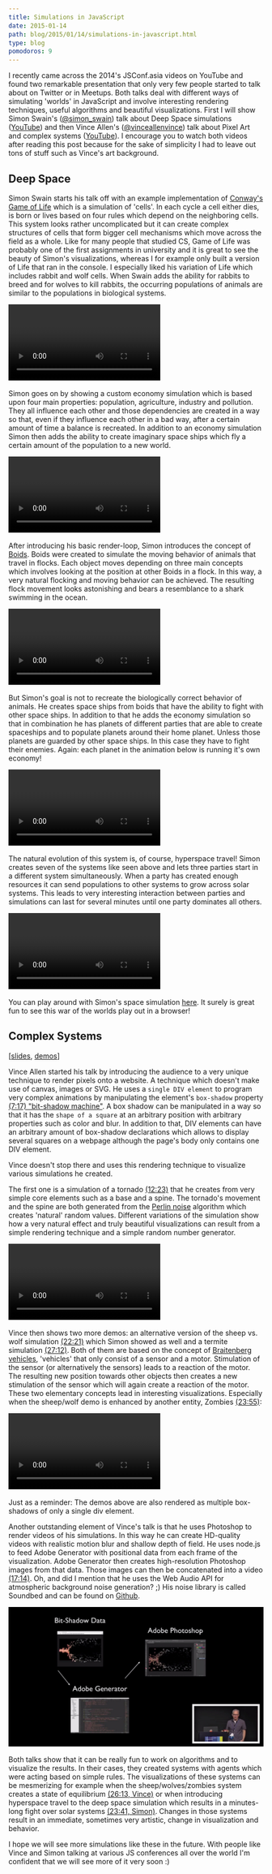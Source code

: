```yaml
---
title: Simulations in JavaScript
date: 2015-01-14
path: blog/2015/01/14/simulations-in-javascript.html
type: blog
pomodoros: 9
---
```


I recently came across the 2014's JSConf.asia videos on YouTube and found two remarkable presentation that only very few people started to talk about on Twitter or in Meetups. Both talks deal with different ways of simulating 'worlds' in JavaScript and involve interesting rendering techniques, useful algorithms and beautiful visualizations. First I will show Simon Swain's ([@simon_swain](https://twitter.com/simon_swain)) talk about Deep Space simulations ([YouTube](https://www.youtube.com/watch?v=0HJPilemNns)) and then Vince Allen's ([@vinceallenvince](https://twitter.com/vinceallenvince)) talk about Pixel Art and complex systems ([YouTube](https://www.youtube.com/watch?v=mrxsD0mCpZ4)). I encourage you to watch both videos after reading this post because for the sake of simplicity I had to leave out tons of stuff such as Vince's art background.

## Deep Space

Simon Swain starts his talk off with an example implementation of [Conway's Game of Life](http://en.wikipedia.org/wiki/Conway%27s_Game_of_Life) which is a simulation of 'cells'. In each cycle a cell either dies, is born or lives based on four rules which depend on the neighboring cells. This system looks rather uncomplicated but it can create complex structures of cells that form bigger cell mechanisms which move across the field as a whole. Like for many people that studied CS, Game of Life was probably one of the first assignments in university and it is great to see the beauty of Simon's visualizations, whereas I for example only built a version of Life that ran in the console. I especially liked his variation of Life which includes rabbit and wolf cells. When Swain adds the ability for rabbits to breed and for wolves to kill rabbits, the occurring populations of animals are similar to the populations in biological systems.

<video controls loop>
  <source src="gol.webm" type="video/webm" />
</video>

Simon goes on by showing a custom economy simulation which is based upon four main properties: population, agriculture, industry and pollution. They all influence each other and those dependencies are created in a way so that, even if they influence each other in a bad way, after a certain amount of time a balance is recreated. In addition to an economy simulation Simon then adds the ability to create imaginary space ships which fly a certain amount of the population to a new world.

<video controls loop>
  <source src="economy.webm" type="video/webm" />
</video>

After introducing his basic render-loop, Simon introduces the concept of [Boids](http://en.wikipedia.org/wiki/Boids). Boids were created to simulate the moving behavior of animals that travel in flocks. Each object moves depending on three main concepts which involves looking at the position at other Boids in a flock. In this way, a very natural flocking and moving behavior can be achieved. The resulting flock movement looks astonishing and bears a resemblance to a shark swimming in the ocean.

<video controls loop>
  <source src="boids.webm" type="video/webm" />
</video>

But Simon's goal is not to recreate the biologically correct behavior of animals. He creates space ships from boids that have the ability to fight with other space ships. In addition to that he adds the economy simulation so that in combination he has planets of different parties that are able to create spaceships and to populate planets around their home planet. Unless those planets are guarded by other space ships. In this case they have to fight their enemies. Again: each planet in the animation below is running it's own economy!

<video controls loop>
  <source src="spaceships.webm" type="video/webm" />
</video>

The natural evolution of this system is, of course, hyperspace travel! Simon creates seven of the systems like seen above and lets three parties start in a different system simultaneously. When a party has created enough resources it can send populations to other systems to grow across solar systems. This leads to very interesting interaction between parties and simulations can last for several minutes until one party dominates all others.

<video controls loop>
  <source src="hyperspace.webm" type="video/webm" />
</video>

You can play around with Simon's space simulation [here](http://simonswain.com/deepspace/). It surely is great fun to see this war of the worlds play out in a browser!

## Complex Systems

[[slides](http://vinceallenvince.github.io/jsasia2014/), [demos](http://vinceallenvince.github.io/jsasia2014/)]

Vince Allen started his talk by introducing the audience to a very unique technique to render pixels onto a website. A technique which doesn't make use of canvas, images or SVG. He uses a `single DIV element` to program very complex animations by manipulating the element's `box-shadow` property [(7:17) "bit-shadow machine"](https://www.youtube.com/watch?v=mrxsD0mCpZ4#t=437). A box shadow can be manipulated in a way so that it has the `shape of a square` at an arbitrary position with arbitrary properties such as color and blur. In addition to that, DIV elements can have an arbitrary amount of box-shadow declarations which allows to display several squares on a webpage although the page's body only contains one DIV element.

Vince doesn't stop there and uses this rendering technique to visualize various simulations he created.

The first one is a simulation of a tornado [(12:23)](https://www.youtube.com/watch?v=mrxsD0mCpZ4#t=743) that he creates from very simple core elements such as a base and a spine. The tornado's movement and the spine are both generated from the [Perlin noise](http://en.wikipedia.org/wiki/Perlin_noise) algorithm which creates 'natural' random values. Different variations of the simulation show how a very natural effect and truly beautiful visualizations can result from a simple rendering technique and a simple random number generator.

<video controls loop>
  <source src="tornado.webm" type="video/webm" />
</video>

Vince then shows two more demos: an alternative version of the sheep vs. wolf simulation [(22:21)](https://www.youtube.com/watch?v=mrxsD0mCpZ4#t=1341) which Simon showed as well and a termite simulation [(27:12)](https://www.youtube.com/watch?v=mrxsD0mCpZ4#t=1632). Both of them are based on the concept of [Braitenberg vehicles](http://en.wikipedia.org/wiki/Braitenberg_vehicle), 'vehicles' that only consist of a sensor and a motor. Stimulation of the sensor (or alternatively the sensors) leads to a reaction of the motor. The resulting new position towards other objects then creates a new stimulation of the sensor which will again create a reaction of the motor. These two elementary concepts lead in interesting visualizations. Especially when the sheep/wolf demo is enhanced by another entity, Zombies [(23:55)](https://www.youtube.com/watch?v=mrxsD0mCpZ4#t=1435):

<video controls loop>
  <source src="wolvessheepzombies.webm" type="video/webm" />
</video>

Just as a reminder: The demos above are also rendered as multiple box-shadows of only a single div element.

Another outstanding element of Vince's talk is that he uses Photoshop to render videos of his simulations. In this way he can create HD-quality videos with realistic motion blur and shallow depth of field. He uses node.js to feed Adobe Generator with positional data from each frame of the visualization. Adobe Generator then creates high-resolution Photoshop images from that data. Those images can then be concatenated into a video [(17:14)](https://www.youtube.com/watch?v=mrxsD0mCpZ4#t=1034). Oh, and did I mention that he uses the Web Audio API for atmospheric background noise generation? ;) His noise library is called Soundbed and can be found on [Github](https://github.com/vinceallenvince/soundbed).

![Photoshop and JavaScript](photoshop-and-js.jpg)

Both talks show that it can be really fun to work on algorithms and to visualize the results. In their cases, they created systems with agents which were acting based on simple rules. The visualizations of these systems can be mesmerizing for example when the sheep/wolves/zombies system creates a state of equilibrium [(26:13, Vince)](https://www.youtube.com/watch?v=mrxsD0mCpZ4#t=1563) or when introducing hyperspace travel to the deep space simulation which results in a minutes-long fight over solar systems [(23:41, Simon)](https://www.youtube.com/watch?v=0HJPilemNns#t=1421). Changes in those systems result in an immediate, sometimes very artistic, change in visualization and behavior.

I hope we will see more simulations like these in the future. With people like Vince and Simon talking at various JS conferences all over the world I'm confident that we will see more of it very soon :)
